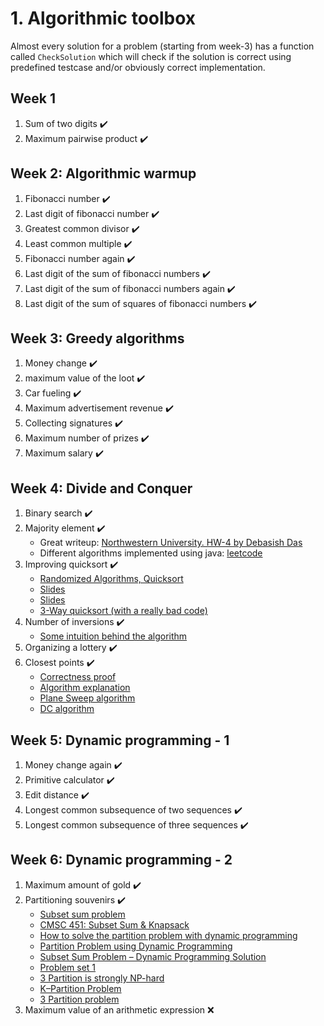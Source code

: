 # 1. Algorithmic toolbox

Almost every solution for a problem (starting from week-3) has a function called `CheckSolution` which will check if the solution is correct using predefined testcase and/or obviously correct implementation.

## Week 1

1. Sum of two digits ✔️
2. Maximum pairwise product ✔️

## Week 2: Algorithmic warmup

1. Fibonacci number ✔️
2. Last digit of fibonacci number ✔️
3. Greatest common divisor ✔️
4. Least common multiple ✔️
5. Fibonacci number again ✔️
6. Last digit of the sum of fibonacci numbers ✔️
7. Last digit of the sum of fibonacci numbers again ✔️
8. Last digit of the sum of squares of fibonacci numbers ✔️

## Week 3: Greedy algorithms

1. Money change ✔️
2. maximum value of the loot ✔️
3. Car fueling ✔️
4. Maximum advertisement revenue ✔️
5. Collecting signatures ✔️
6. Maximum number of prizes ✔️
7. Maximum salary ✔️

## Week 4: Divide and Conquer

1. Binary search ✔️
2. Majority element ✔️
   - Great writeup: [Northwestern University. HW-4 by Debasish Das](http://users.ece.northwestern.edu/~dda902/336/hw4-sol.pdf)
   - Different algorithms implemented using java: [leetcode](https://leetcode.com/problems/majority-element/solution/)
3. Improving quicksort ✔️
   - [Randomized Algorithms, Quicksort](https://algoparc.ics.hawaii.edu/~nodari/teaching/f15/Notes/Topic-05B.html)
   - [Slides](https://people.engr.tamu.edu/andreas-klappenecker/csce411-f17/csce411-random3.pdf)
   - [Slides](http://www.cs.tulane.edu/~carola/teaching/cmps2200/fall14/slides/Lecture-randomizedAlgos.pdf)
   - [3-Way quicksort (with a really bad code)](https://www.geeksforgeeks.org/3-way-quicksort-dutch-national-flag/)
4. Number of inversions ✔️
   - [Some intuition behind the algorithm](https://www.geeksforgeeks.org/counting-inversions/)
5. Organizing a lottery ✔️
6. Closest points ✔️
   - [Correctness proof](https://link.springer.com/chapter/10.1007/978-3-030-51054-1_20)
   - [Algorithm explanation](https://www.youtube.com/watch?v=6u_hWxbOc7E&t=123s&ab_channel=LingQi)
   - [Plane Sweep algorithm](https://www.cs.mcgill.ca/~cs251/ClosestPair/ClosestPairPS.html)
   - [DC algorithm](https://www.cs.mcgill.ca/~cs251/ClosestPair/ClosestPairDQ.html)

## Week 5: Dynamic programming - 1

1. Money change again ✔️
2. Primitive calculator ✔️
3. Edit distance ✔️
4. Longest common subsequence of two sequences ✔️
5. Longest common subsequence of three sequences ✔️

## Week 6: Dynamic programming - 2

1. Maximum amount of gold ✔️
2. Partitioning souvenirs ✔️
   - [Subset sum problem](https://en.wikipedia.org/wiki/Subset_sum_problem)
   - [CMSC 451: Subset Sum & Knapsack](https://www.cs.cmu.edu/~ckingsf/bioinfo-lectures/subsetsum.pdf)
   - [How to solve the partition problem with dynamic programming](https://www.educative.io/edpresso/how-to-solve-the-partition-problem-with-dynamic-programming)
   - [Partition Problem using Dynamic Programming](https://www.techiedelight.com/partition-problem/)
   - [Subset Sum Problem – Dynamic Programming Solution](https://www.techiedelight.com/subset-sum-problem/)
   - [Problem set 1](https://courses.csail.mit.edu/6.890/fall14/psets/ps1-solutions.pdf)
   - [3 Partition is strongly NP-hard](https://www.youtube.com/watch?v=ZaSMm2xvatw&ab_channel=MITOpenCourseWare)
   - [K–Partition Problem](https://www.techiedelight.com/k-partition-problem-print-all-subsets/)
   - [3 Partition problem](https://discuss.codechef.com/t/three-partition-problem-using-dynamic-programming/72378)
3. Maximum value of an arithmetic expression ❌

